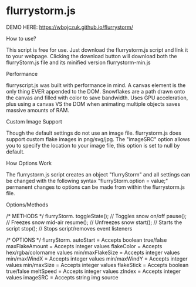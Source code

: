 # flurrystorm.js

DEMO HERE: https://wbojczuk.github.io/flurrystorm/

How to use?

This script is free for use. Just download the flurrystorm.js script and link it to your webpage. Clicking the download button will download both the flurryStorm.js file and its minified version flurrystorm-min.js    <script src="flurryscript.js" defer></script>



Performance

flurryscript.js was built with performance in mind. A canvas element is the only thing EVER appended to the DOM. Snowflakes are a path drawn onto the canvas and filled with color to save bandwidth. Uses GPU acceleration, plus using a canvas VS the DOM when animating multiple objects saves massive amounts of RAM.



Custom Image Support

Though the default settings do not use an image file. flurrystorm.js does support custom flake images in png/svg/jpg. The "imageSRC" option allows you to specify the location to your image file, this option is set to null by default.



How Options Work

The flurrystorm.js script creates an object "flurryStorm" and all settings can be changed with the following syntax "flurryStorm.option = value;" permanent changes to options can be made from within the flurrystorm.js file.



Options/Methods

/* METHODS */
flurryStorm.
toggleState(); // Toggles snow on/off
pause(); // Freezes snow mid-air
resume(); // Unfreezes snow
start(); // Starts the script
stop(); // Stops script/removes event listeners

/* OPTIONS */
flurryStorm.
autoStart = Accepts boolean true/false
maxFlakeAmount = Accepts integer values
flakeColor = Accepts hex/rgba/colorname values
min/maxFlakeSize = Accepts integer values
min/maxWindX = Accepts integer values
min/maxWindY = Accepts integer values
min/maxSize = Accepts integer values
flakeStick = Accepts boolean true/false
meltSpeed = Accepts integer values
zIndex = Accepts integer values
imageSRC = Accepts string img source
